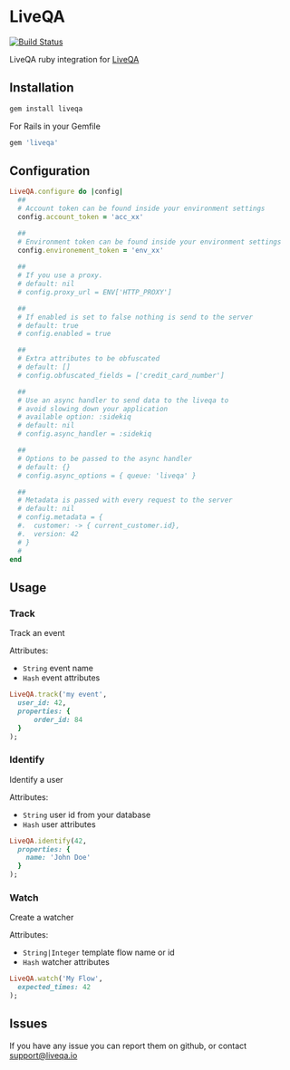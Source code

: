 # LiveQA

[![Build Status](https://travis-ci.org/arkes/liveqa-ruby.svg?branch=master)](https://travis-ci.org/arkes/liveqa-ruby)

LiveQA ruby integration for [LiveQA](https://www.liveqa.io)

## Installation

```sh 
gem install liveqa
```

For Rails in your Gemfile

```ruby
gem 'liveqa'
```

## Configuration

```ruby
LiveQA.configure do |config|
  ## 
  # Account token can be found inside your environment settings
  config.account_token = 'acc_xx'

  ## 
  # Environment token can be found inside your environment settings
  config.environement_token = 'env_xx'
  
  ## 
  # If you use a proxy.
  # default: nil
  # config.proxy_url = ENV['HTTP_PROXY']

  ## 
  # If enabled is set to false nothing is send to the server
  # default: true
  # config.enabled = true

  ## 
  # Extra attributes to be obfuscated
  # default: []
  # config.obfuscated_fields = ['credit_card_number']

  ## 
  # Use an async handler to send data to the liveqa to
  # avoid slowing down your application
  # available option: :sidekiq
  # default: nil
  # config.async_handler = :sidekiq

  ##
  # Options to be passed to the async handler
  # default: {}
  # config.async_options = { queue: 'liveqa' }

  ##
  # Metadata is passed with every request to the server
  # default: nil
  # config.metadata = {
  #.  customer: -> { current_customer.id},
  #.  version: 42
  # }
  #
end
```

## Usage

### Track

Track an event

Attributes:

* `String` event name
* `Hash` event attributes

```ruby
LiveQA.track('my event',
  user_id: 42,
  properties: {
      order_id: 84 
  }
);
```

### Identify

Identify a user

Attributes:

* `String` user id from your database
* `Hash` user attributes

```ruby
LiveQA.identify(42,
  properties: {
    name: 'John Doe' 
  }
);
```

### Watch

Create a watcher

Attributes:

* `String|Integer` template flow name or id
* `Hash` watcher attributes

```ruby
LiveQA.watch('My Flow',
  expected_times: 42
);
```

## Issues

If you have any issue you can report them on github, or contact support@liveqa.io
